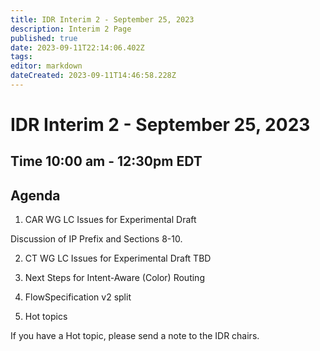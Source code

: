 ```yaml
---
title: IDR Interim 2 - September 25, 2023 
description: Interim 2 Page
published: true
date: 2023-09-11T22:14:06.402Z
tags: 
editor: markdown
dateCreated: 2023-09-11T14:46:58.228Z
---
```


# IDR Interim 2 - September 25, 2023

## Time 10:00 am - 12:30pm EDT 
## Agenda
1. CAR WG LC Issues for Experimental Draft

Discussion of IP Prefix and Sections 8-10. 

2. CT WG LC Issues for Experimental Draft
TBD 

3. Next Steps for Intent-Aware (Color) Routing 

4. FlowSpecification v2 split 

5. Hot topics 

If you have a Hot topic, please send a note to the IDR chairs. 
